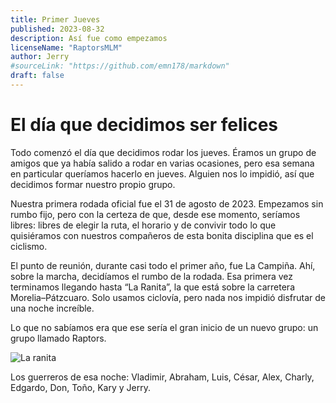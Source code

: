 ```yaml
---
title: Primer Jueves
published: 2023-08-32
description: Así fue como empezamos
licenseName: "RaptorsMLM"
author: Jerry
#sourceLink: "https://github.com/emn178/markdown"
draft: false
---
```


# El día que decidimos ser felices

 Todo comenzó el día que decidimos rodar los jueves. Éramos un grupo de amigos que ya había salido a rodar en varias ocasiones, pero esa semana en particular queríamos hacerlo en jueves. Alguien nos lo impidió, así que decidimos formar nuestro propio grupo.

Nuestra primera rodada oficial fue el 31 de agosto de 2023. Empezamos sin rumbo fijo, pero con la certeza de que, desde ese momento, seríamos libres: libres de elegir la ruta, el horario y de convivir todo lo que quisiéramos con nuestros compañeros de esta bonita disciplina que es el ciclismo.

El punto de reunión, durante casi todo el primer año, fue La Campiña. Ahí, sobre la marcha, decidíamos el rumbo de la rodada. Esa primera vez terminamos llegando hasta “La Ranita”, la que está sobre la carretera Morelia–Pátzcuaro. Solo usamos ciclovía, pero nada nos impidió disfrutar de una noche increíble.

Lo que no sabíamos era que ese sería el gran inicio de un nuevo grupo: un grupo llamado Raptors.


![La ranita](https://i.postimg.cc/fTyJ16nb/Primera-en-la-rana.jpg)

Los guerreros de esa noche:  Vladimir, Abraham, Luis, César, Alex, Charly, Edgardo, Don, Toño, Kary y Jerry.